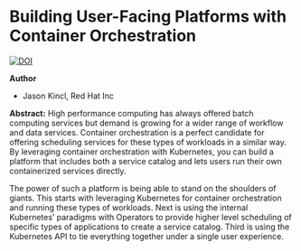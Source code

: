 # Building User-Facing Platforms with Container Orchestration

[![DOI](https://zenodo.org/badge/DOI/10.5281/zenodo.7320231.svg)](https://doi.org/10.5281/zenodo.7320231)

**Author**
* Jason Kincl, Red Hat Inc

**Abstract:**
High performance computing has always offered batch computing services but demand is growing for a wider range of workflow and data services. Container orchestration is a perfect candidate for offering scheduling services for these types of workloads in a similar way. By leveraging container orchestration with Kubernetes, you can build a platform that includes both a service catalog and lets users run their own containerized services directly.

The power of such a platform is being able to stand on the shoulders of giants. This starts with leveraging Kubernetes for container orchestration and running these types of workloads. Next is using the internal Kubernetes’ paradigms with Operators to provide higher level scheduling of specific types of applications to create a service catalog. Third is using the Kubernetes API to tie everything together under a single user experience.
